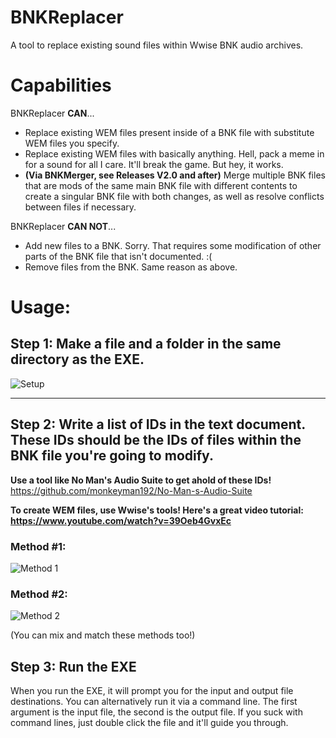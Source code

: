 # BNKReplacer
A tool to replace existing sound files within Wwise BNK audio archives.

# Capabilities
BNKReplacer **CAN**...
* Replace existing WEM files present inside of a BNK file with substitute WEM files you specify.
* Replace existing WEM files with basically anything. Hell, pack a meme in for a sound for all I care. It'll break the game. But hey, it works.
* **(Via BNKMerger, see Releases V2.0 and after)** Merge multiple BNK files that are mods of the same main BNK file with different contents to create a singular BNK file with both changes, as well as resolve conflicts between files if necessary.

BNKReplacer **CAN NOT**...
* Add new files to a BNK. Sorry. That requires some modification of other parts of the BNK file that isn't documented. :(
* Remove files from the BNK. Same reason as above.

# Usage:
## Step 1: Make a file and a folder in the same directory as the EXE.
![Setup](https://i.imgur.com/GfhZM8H.png)

***

## Step 2: Write a list of IDs in the text document. These IDs should be the IDs of files within the BNK file you're going to modify.

**Use a tool like No Man's Audio Suite to get ahold of these IDs!** https://github.com/monkeyman192/No-Man-s-Audio-Suite

**To create WEM files, use Wwise's tools! Here's a great video tutorial: https://www.youtube.com/watch?v=39Oeb4GvxEc**

### Method #1:
![Method 1](https://i.imgur.com/Wpsfy8k.png)

### Method #2:
![Method 2](https://i.imgur.com/8Tj0KNz.png)

(You can mix and match these methods too!)

## Step 3: Run the EXE

When you run the EXE, it will prompt you for the input and output file destinations. You can alternatively run it via a command line. The first argument is the input file, the second is the output file. If you suck with command lines, just double click the file and it'll guide you through.
